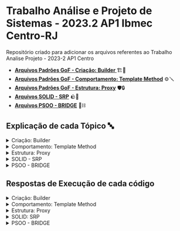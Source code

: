 # Trabalho Análise e Projeto de Sistemas - 2023.2 AP1 Ibmec Centro-RJ
Repositório criado para adicionar os arquivos referentes ao Trabalho Analise Projeto - 2023-2 AP1 Centro

- **[Arquivos Padrões GoF - Criação: Builder ](https://github.com/IgorMariano25/trabalho-analise-e-projeto-AP1/tree/main/PADROES%20-%20GOF/Criacao%20-%20BUILDER/JAVA)** 🏗️🚧
- **[Arquivos Padrões GoF - Comportamento: Template Method](https://github.com/IgorMariano25/trabalho-analise-e-projeto-AP1/tree/main/PADROES%20-%20GOF/Comportamento%20-%20TEMPLATE%20METHOD/JAVA)** ⚙️🪛
- **[Arquivos Padrões GoF - Estrutura: Proxy](https://github.com/IgorMariano25/trabalho-analise-e-projeto-AP1/tree/main/PADROES%20-%20GOF/Estrutura%20-%20PROXY/JAVA)** 🛡️🔒
- **[Arquivos SOLID - SRP](https://github.com/IgorMariano25/trabalho-analise-e-projeto-AP1/tree/main/SOLID/SRP/JAVA)** 🪨🧱
- **[Arquivos PSOO - BRIDGE](https://github.com/IgorMariano25/trabalho-analise-e-projeto-AP1/tree/main/PSOO/BRIDGE)** 🌉⛓️

## Explicação de cada Tópico 🔤
<details>
<summary>Criação: Builder</summary>
   
O padrão Builder é uma técnica de design de software que simplifica a criação de objetos complexos passo a passo. Imagine que você está construindo uma casa com muitos detalhes personalizáveis, como o tipo de telhado, o número de quartos, a cor das paredes e assim por diante. Usar um único método de construção para especificar todos esses detalhes seria complicado e difícil de entender.
   
Para resolver esse problema, o padrão Builder envolve a criação de um "construtor" separado para o objeto, que é como um formulário de pedido de casa personalizada. Você preenche o formulário passo a passo, escolhendo o tipo de telhado, o número de quartos e assim por diante. Uma vez que você tenha preenchido todos os detalhes que deseja, você "constrói" a casa. O construtor então usa as informações fornecidas no formulário para criar a casa com os detalhes específicos que você escolheu.

Isso torna a construção de objetos mais intuitiva, flexível e legível, especialmente quando você tem muitos parâmetros opcionais ou quando a ordem em que os atributos são configurados é importante. O padrão Builder é uma ferramenta valiosa para criar objetos complexos de forma organizada e compreensível, evitando a necessidade de construtores com muitos parâmetros.
</details>

<details>
<summary>Comportamento: Template Method</summary>

O Comportamento "Template Method" é um padrão de projeto de software que define a estrutura básica de um algoritmo em uma classe base (ou superclasse) e permite que subclasses específicas forneçam implementações detalhadas para partes desse algoritmo. Em termos simples, ele cria um "modelo" ou "template" para um processo e deixa partes específicas desse processo serem preenchidas por classes filhas.

A ideia por trás do Comportamento "Template Method" é separar o esqueleto do algoritmo das etapas específicas que podem variar de uma subclasse para outra. Isso ajuda a promover a reutilização de código e facilita a manutenção, pois as mudanças em partes comuns do algoritmo podem ser feitas na classe base, afetando todas as subclasses.

Em resumo, o Comportamento "Template Method" é uma abordagem de design que permite definir um padrão geral para a execução de um processo e permite que subclasses personalizem partes específicas desse processo de acordo com suas necessidades.
</details>

<details>
<summary>Estrutura: Proxy</summary>

Uma estrutura de proxy é um componente intermediário que atua como um intermediário entre um cliente e um servidor. Sua função principal é facilitar e controlar o acesso dos clientes aos recursos do servidor. Isso é feito de várias maneiras, incluindo:

Encaminhamento de Requisições: O proxy recebe as solicitações dos clientes e encaminha essas solicitações para o servidor correspondente.

Cache: Muitas vezes, o proxy armazena em cache as respostas do servidor para solicitações frequentes dos clientes. Isso pode melhorar o desempenho e reduzir a carga no servidor.

Controle de Acesso: O proxy pode ser configurado para controlar quem pode acessar o servidor, com base em regras predefinidas. Isso ajuda a reforçar a segurança.

Anonimato: Alguns proxies são usados para ocultar o endereço IP do cliente, protegendo sua privacidade na internet.

Balanceamento de Carga: Proxies podem distribuir o tráfego entre vários servidores, garantindo que nenhum deles fique sobrecarregado.

Filtragem de Conteúdo: Proxies podem ser configurados para bloquear ou filtrar determinados tipos de conteúdo da web, como sites maliciosos ou inadequados.

Em resumo, uma estrutura de proxy é uma camada intermediária que gerencia e otimiza a comunicação entre clientes e servidores, oferecendo controle, segurança e melhoria de desempenho.
</details>

<details>
<summary>SOLID - SRP</summary>

O SOLID é um conjunto de princípios de design de software que ajudam a criar código mais limpo, flexível e fácil de manter. O SRP, ou Princípio da Responsabilidade Única (Single Responsibility Principle), é o primeiro desses princípios e sugere o seguinte:

**Cada classe deve ter uma única responsabilidade.**

Isso significa que uma classe deve ter apenas um motivo para mudar. Em outras palavras, ela deve ter uma tarefa específica e não deve estar sobrecarregada com várias responsabilidades diferentes. Manter uma única responsabilidade em cada classe torna o código mais organizado, compreensível e facilita a manutenção, pois as mudanças em uma responsabilidade não afetam outras partes do sistema de forma inesperada.
</details>

<details>
<summary>PSOO - BRIDGE </summary>

No contexto de programação Java, "BRIDGE" geralmente se refere ao padrão de design de software chamado "Bridge Pattern". Este padrão é usado para separar uma classe abstrata de sua implementação, permitindo que ambas possam evoluir independentemente sem afetar uma à outra.

Em termos simples, o Bridge Pattern é usado quando você tem uma hierarquia de classes com duas dimensões de variação. Uma dimensão é representada pela classe abstrata, que define a interface principal, e a outra dimensão é representada pelas implementações concretas que implementam essa interface.

Isso permite que você tenha diferentes implementações para a mesma interface sem que elas estejam fortemente acopladas. Isso é útil quando você precisa alterar ou adicionar implementações sem afetar o código que usa a interface abstrata.

Em resumo, o Bridge Pattern é uma técnica de design usada em programação Java para separar uma abstração (classe abstrata) de sua implementação (classes concretas) para tornar o sistema mais flexível e de fácil manutenção.
</details>

## Respostas de Execução de cada código
<details>
<summary>Criação: Builder</summary>

```Java
   Carro construído com sucesso !
------------------------------
Marca: Ferrari
Moodelo: 458 Italia
Ano de Fabricação: 2015
Número de Portas: 2
Potência do Motor: 2.6
------------------------------
```
</details>

<details>
<summary>Comportamento: Template Method</summary>

```Java
---------------------------------------
    Iniciando Leitura de Documentos      
---------------------------------------  

Abrindo documento DOC: Documento.csv
Extraindo dados de um documento DOC
Status da leitura: Lendo arquvivo...
Leitura concluída com sucesso !
Fechando documento DOC: Documento.csv

---------- Próximo Arquivo ----------
Abrindo documento CSV: Documento.csv
Extraindo dados de um documento CSV
Status da leitura: Lendo arquvivo...
Leitura concluída com sucesso !
Fechando documento CSV: Documento.csv

---------- Próximo Arquivo ----------
Abrindo documento PDF: Documento.pdf
Extraindo dados de um documento PDF
Status da leitura: Lendo arquvivo...
Leitura concluída com sucesso !
Fechando documento PDF: Documento.pdf

---------------------------------------
   Leitura Finalizada com sucesso !    
---------------------------------------
```
</details>

<details>
<summary>Estrutura: Proxy</summary>

```Java
------------------------------------------------
 [ OK ] Acesso Permitido: Credenciais Corretas  
------------------------------------------------
Acessando o recurso real: Recurso A
------------------------------------------------
 [ X ] Acesso negado: Credenciais Inválidas     
------------------------------------------------
Você não tem permissão para acessar o recurso: Recurso B
```
</details>

<details>
<summary>SOLID: SRP</summary>

```Java
  Antes de aplicar o SRP  
----------------------------
Relatório do Funcionário:
Nome: João
Salário: 5000.0

  Depois de aplicar o SRP  
----------------------------
Relatório do Funcionário:
Nome: João
Salário: 5000.0
```
</details>

<details>
<summary>PSOO - BRIDGE</summary>

```Java
API1 desenha o círculo no ponto (1, 2) com raio 3
API2 desenha o círculo no ponto (5, 7) com raio 11
```
</details>
